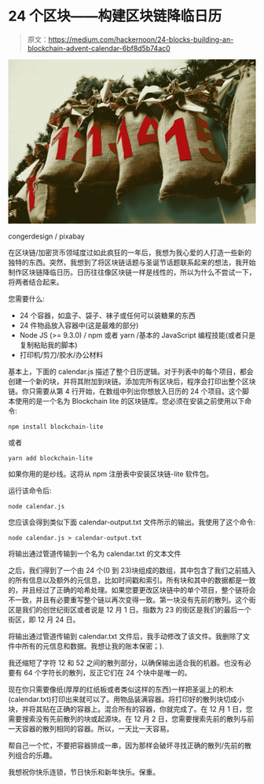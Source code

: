 # 24 个区块——构建区块链降临日历

> 原文：<https://medium.com/hackernoon/24-blocks-building-an-blockchain-advent-calendar-6bf8d5b74ac0>

![](img/c868f628266acb95e30fee4e3501d229.png)

congerdesign / pixabay

在区块链/加密货币领域度过如此疯狂的一年后，我想为我心爱的人打造一些新的独特的东西。突然，我想到了将区块链话题与圣诞节话题联系起来的想法，我开始制作区块链降临日历。日历往往像区块链一样是线性的，所以为什么不尝试一下，将两者结合起来。

您需要什么:

*   24 个容器，如盒子、袋子、袜子或任何可以装糖果的东西
*   24 件物品放入容器中(这是最难的部分)
*   Node JS (>= 9.3.0) / npm 或者 yarn /基本的 JavaScript 编程技能(或者只是复制粘贴我的脚本)
*   打印机/剪刀/胶水/办公材料

基本上，下面的 calendar.js 描述了整个日历逻辑。对于列表中的每个项目，都会创建一个新的块，并将其附加到块链。添加完所有区块后，程序会打印出整个区块链。你只需要从第 4 行开始，在数组中列出你想放入日历的 24 个项目。这个脚本使用的是一个名为 Blockchain lite 的区块链库。您必须在安装之前使用以下命令:

```
npm install blockchain-lite
```

或者

```
yarn add blockchain-lite
```

如果你用的是纱线。这将从 npm 注册表中安装区块链-lite 软件包。

运行该命令后:

```
node calendar.js
```

您应该会得到类似下面 calendar-output.txt 文件所示的输出。我使用了这个命令:

```
node calendar.js > calendar-output.txt
```

将输出通过管道传输到一个名为 calendar.txt 的文本文件

之后，我们得到了一个由 24 个(0 到 23)块组成的数组，其中包含了我们之前插入的所有信息以及额外的元信息，比如时间戳和索引。所有块和其中的数据都是一致的，并且经过了正确的哈希处理。如果您要更改区块链中的单个项目，整个链将会不一致，并且有必要重写整个链以再次变得一致。第一块没有先前的散列。这个街区是我们的创世纪街区或者说是 12 月 1 日。指数为 23 的街区是我们的最后一个街区，即 12 月 24 日。

将输出通过管道传输到 calendar.txt 文件后，我手动修改了该文件。我删除了文件中所有的元信息和数据。我想让我的账本保密；).

我还缩短了字符 12 和 52 之间的散列部分，以确保输出适合我的机器。也没有必要有 64 个字符长的散列，反正它们在 24 个块中是唯一的。

现在你只需要像纸(厚厚的红纸板或者类似这样的东西)一样把圣诞上的积木(calendar.txt)打印出来就可以了。用物品装满容器。将打印好的散列块切成小块，并将其贴在正确的容器上。混合所有的容器，你就完成了。在 12 月 1 日，您需要搜索没有先前散列的块或起源块。在 12 月 2 日，您需要搜索先前的散列与前一天容器的散列相同的容器。所以，一天比一天容易。

帮自己一个忙，不要把容器排成一串，因为那样会破坏寻找正确的散列/先前的散列组合的乐趣。

我想祝你快乐连锁，节日快乐和新年快乐。保重。